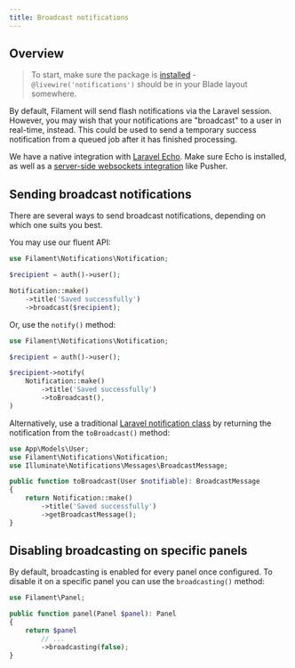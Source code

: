 ```yaml
---
title: Broadcast notifications
---
```


## Overview

> To start, make sure the package is [installed](installation) - `@livewire('notifications')` should be in your Blade layout somewhere.

By default, Filament will send flash notifications via the Laravel session. However, you may wish that your notifications are "broadcast" to a user in real-time, instead. This could be used to send a temporary success notification from a queued job after it has finished processing.

We have a native integration with [Laravel Echo](https://laravel.com/docs/broadcasting#client-side-installation). Make sure Echo is installed, as well as a [server-side websockets integration](https://laravel.com/docs/broadcasting#server-side-installation) like Pusher.

## Sending broadcast notifications

There are several ways to send broadcast notifications, depending on which one suits you best.

You may use our fluent API:

```php
use Filament\Notifications\Notification;

$recipient = auth()->user();

Notification::make()
    ->title('Saved successfully')
    ->broadcast($recipient);
```

Or, use the `notify()` method:

```php
use Filament\Notifications\Notification;

$recipient = auth()->user();

$recipient->notify(
    Notification::make()
        ->title('Saved successfully')
        ->toBroadcast(),
)
```

Alternatively, use a traditional [Laravel notification class](https://laravel.com/docs/notifications#generating-notifications) by returning the notification from the `toBroadcast()` method:

```php
use App\Models\User;
use Filament\Notifications\Notification;
use Illuminate\Notifications\Messages\BroadcastMessage;

public function toBroadcast(User $notifiable): BroadcastMessage
{
    return Notification::make()
        ->title('Saved successfully')
        ->getBroadcastMessage();
}
```

## Disabling broadcasting on specific panels

By default, broadcasting is enabled for every panel once configured. To disable it on a specific panel you can use the `broadcasting()` method:

```php
use Filament\Panel;

public function panel(Panel $panel): Panel
{
    return $panel
        // ...
        ->broadcasting(false);
}
```